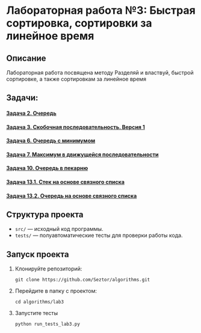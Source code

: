 # Лабораторная работа №3: Быстрая сортировка, сортировки за линейное время

## Описание
Лабораторная работа посвящена методу Разделяй и властвуй, быстрой сортировке, а также сортировкам за линейное время

## Задачи:
#### [Задача 2. Очередь](https://github.com/Seztor/algorithms/tree/main/lab4/task2)
#### [Задача 3. Скобочная последовательность. Версия 1](https://github.com/Seztor/algorithms/tree/main/lab4/task3)
#### [Задача 6. Очередь с минимумом](https://github.com/Seztor/algorithms/tree/main/lab4/task6)
#### [Задача 7. Максимум в движущейся последовательности](https://github.com/Seztor/algorithms/tree/main/lab4/task7)
#### [Задача 10. Очередь в пекарню](https://github.com/Seztor/algorithms/tree/main/lab4/task10)
#### [Задача 13.1. Стек на основе связного списка](https://github.com/Seztor/algorithms/tree/main/lab4/task13_1)
#### [Задача 13.2. Очередь на основе связного списка](https://github.com/Seztor/algorithms/tree/main/lab4/task13_2)

## Структура проекта
- `src/` — исходный код программы.
- `tests/` — полуавтоматические тесты для проверки работы кода.

## Запуск проекта
1. Клонируйте репозиторий:
   ```
   git clone https://github.com/Seztor/algorithms.git
   ```
2. Перейдите в папку с проектом:
    ```
   cd algorithms/lab3
    ```
3. Запустите тесты
   ```
   python run_tests_lab3.py
   ```
